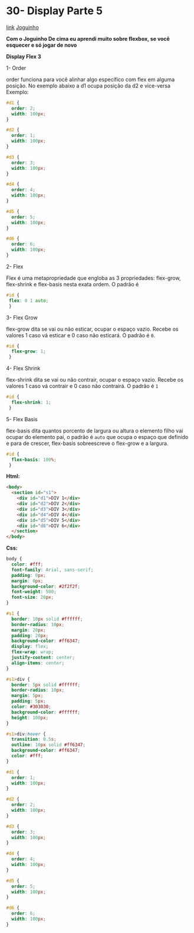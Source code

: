 # 30- Display Parte 5

[link](http://cfbcursos.com.br/css3-262728-e-29-display/)
[Joguinho](https://flexboxfroggy.com/)

**Com o Joguinho De cima eu aprendi muito sobre flexbox, se você esquecer e só jogar de novo**

**Display Flex 3**

1- Order

order funciona para você alinhar algo específico com flex em alguma posição. 
No exemplo abaixo a d1 ocupa posição da d2 e vice-versa
Exemplo: 

```css
#d1 {
  order: 2;
  width: 100px;
}

#d2 {
  order: 1;
  width: 100px;
}

#d3 {
  order: 3;
  width: 100px;
}

#d4 {
  order: 4;
  width: 100px;
}

#d5 {
  order: 5;
  width: 100px;
}

#d6 {
  order: 6;
  width: 100px;
}
```

2- Flex

Flex é uma metapropriedade que engloba as 3 propriedades: flex-grow, flex-shrink e flex-basis nesta exata ordem. O padrão é 

```css 
#id {
 flex: 0 1 auto;
 }
```

3- Flex Grow

flex-grow dita se vai ou não esticar, ocupar o espaço vazio. Recebe os valores 1 caso vá esticar e 0 caso não esticará. O padrão é `0`.

```css 
#id {
  flex-grow: 1;
 }
```

4- Flex Shrink

flex-shrink dita se vai ou não contrair, ocupar o espaço vazio. Recebe os valores 1 caso vá contrair e 0 caso não contrairá. O padrão é `1`

```css 
#id {
  flex-shrink: 1;
 }
```

5- Flex Basis

 flex-basis dita quantos porcento de largura ou altura o elemento filho vai  ocupar do elemento pai, o padrão é `auto` que ocupa o espaço que definido e para de crescer, 
 flex-basis sobreescreve o flex-grow e a largura.

```css 
#id {
  flex-basis: 100%;
 }
```

**Html:**

```html
<body>
  <section id="s1">
    <div id="d1">DIV 1</div>
    <div id="d2">DIV 2</div>
    <div id="d3">DIV 3</div>
    <div id="d4">DIV 4</div>
    <div id="d5">DIV 5</div>
    <div id="d6">DIV 6</div>
  </section>
</body>
```

**Css:**

```css
body {
  color: #fff;
  font-family: Arial, sans-serif;
  padding: 0px;
  margin: 0px;
  background-color: #2f2f2f;
  font-weight: 500;
  font-size: 20px;
}

#s1 {
  border: 10px solid #ffffff;
  border-radius: 10px;
  margin: 20px;
  padding: 20px;
  background-color: #ff6347;
  display: flex;
  flex-wrap: wrap;
  justify-content: center;
  align-items: center;
}

#s1>div {
  border: 5px solid #ffffff;
  border-radius: 10px;
  margin: 5px;
  padding: 5px;
  color: #303030;
  background-color: #ffffff;
  height: 100px;
}

#s1>div:hover {
  transition: 0.5s;
  outline: 10px solid #ff6347;
  background-color: #ff6347;
  color: #fff;
}

#d1 {
  order: 1;
  width: 100px;
}

#d2 {
  order: 2;
  width: 100px;
}

#d3 {
  order: 3;
  width: 100px;
}

#d4 {
  order: 4;
  width: 100px;
}

#d5 {
  order: 5;
  width: 100px;
}

#d6 {
  order: 6;
  width: 100px;
}
```
